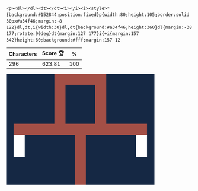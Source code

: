 `<p><dl></dl><dt></dt><i></i><i><style>*{background:#152844;position:fixed}p{width:80;height:105;border:solid 30px#a34f46;margin:-8 122}dl,dt,i{width:30}dl,dt{background:#a34f46;height:360}dl{margin:-38 177;rotate:90deg}dt{margin:127 177}i{+i{margin:157 342}height:60;background:#fff;margin:157 12`

| Characters | Score 🏆 | %   |
| ---------- | -------- | --- |
| 296        | 623.81   | 100 |

![](/2025/Sep2025/16/20250916.png)
